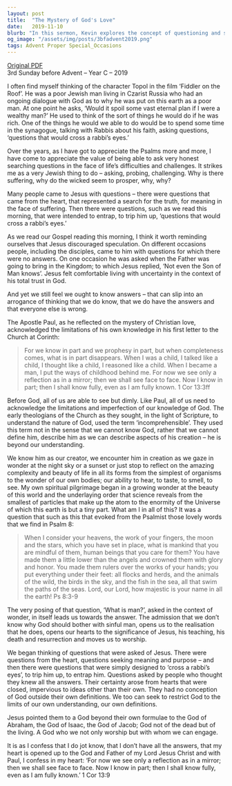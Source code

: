 ```yaml
---
layout: post
title:  "The Mystery of God's Love"
date:   2019-11-10
blurb: "In this sermon, Kevin explores the concept of questioning and seeking understanding in the face of life's challenges. He discusses the importance of acknowledging our limitations in understanding God and the value of faith in the face of uncertainty. He encourages us to embrace the mystery of God's love and to open our hearts to the transformative power of faith."
og_image: "/assets/img/posts/3bfadvent2019.png"
tags: Advent Proper Special_Occasions
---
```

[Original PDF](/assets/pdf/3bfadvent2019.pdf)    
3rd Sunday before Advent – Year C – 2019

I often find myself thinking of the character Topol in the film ‘Fiddler on the Roof’. He was a poor Jewish man living in Czarist Russia who had an ongoing dialogue with God as to why he was put on this earth as a poor man. At one point he asks, ‘Would it spoil some vast eternal plan if I were a wealthy man?’ He used to think of the sort of things he would do if he was rich. One of the things he would we able to do would be to spend some time in the synagogue, talking with Rabbis about his faith, asking questions, ‘questions that would cross a rabbi’s eyes.’

Over the years, as I have got to appreciate the Psalms more and more, I have come to appreciate the value of being able to ask very honest searching questions in the face of life’s difficulties and challenges. It strikes me as a very Jewish thing to do – asking, probing, challenging. Why is there suffering, why do the wicked seem to prosper, why, why?

Many people came to Jesus with questions – there were questions that came from the heart, that represented a search for the truth, for meaning in the face of suffering. Then there were questions, such as we read this morning, that were intended to entrap, to trip him up, ‘questions that would cross a rabbi’s eyes.’

As we read our Gospel reading this morning, I think it worth reminding ourselves that Jesus discouraged speculation. On different occasions people, including the disciples, came to him with questions for which there were no answers. On one occasion he was asked when the Father was going to bring in the Kingdom; to which Jesus replied, ‘Not even the Son of Man knows’. Jesus felt comfortable living with uncertainty in the context of his total trust in God.

And yet we still feel we ought to know answers – that can slip into an arrogance of thinking that we do know, that we do have the answers and that everyone else is wrong.

The Apostle Paul, as he reflected on the mystery of Christian love, acknowledged the limitations of his own knowledge in his first letter to the Church at Corinth:

> For we know in part and we prophesy in part, but when completeness comes, what is in part disappears. When I was a child, I talked like a child, I thought like a child, I reasoned like a child. When I became a man, I put the ways of childhood behind me. For now we see only a reflection as in a mirror; then we shall see face to face. Now I know in part; then I shall know fully, even as I am fully known. 1 Cor 13:3ff

Before God, all of us are able to see but dimly. Like Paul, all of us need to acknowledge the limitations and imperfection of our knowledge of God. The early theologians of the Church as they sought, in the light of Scripture, to understand the nature of God, used the term ‘incomprehensible’. They used this term not in the sense that we cannot know God, rather that we cannot define him, describe him as we can describe aspects of his creation – he is beyond our understanding.

We know him as our creator, we encounter him in creation as we gaze in wonder at the night sky or a sunset or just stop to reflect on the amazing complexity and beauty of life in all its forms from the simplest of organisms to the wonder of our own bodies; our ability to hear, to taste, to smell, to see. My own spiritual pilgrimage began in a growing wonder at the beauty of this world and the underlaying order that science reveals from the smallest of particles that make up the atom to the enormity of the Universe of which this earth is but a tiny part. What am I in all of this? It was a question that such as this that evoked from the Psalmist those lovely words that we find in Psalm 8:

> When I consider your heavens,
> the work of your fingers,
> the moon and the stars,
> which you have set in place,
> what is mankind that you are mindful of them,
> human beings that you care for them?
> You have made them a little lower than the angels
> and crowned them with glory and honor.
> You made them rulers over the works of your hands;
> you put everything under their feet:
> all flocks and herds,
> and the animals of the wild,
> the birds in the sky,
> and the fish in the sea,
> all that swim the paths of the seas.
> Lord, our Lord,
> how majestic is your name in all the earth! Ps 8:3-9

The very posing of that question, ‘What is man?’, asked in the context of wonder, in itself leads us towards the answer. The admission that we don’t know why God should bother with sinful man, opens us to the realisation that he does, opens our hearts to the significance of Jesus, his teaching, his death and resurrection and moves us to worship.

We began thinking of questions that were asked of Jesus. There were questions from the heart, questions seeking meaning and purpose – and then there were questions that were simply designed to ‘cross a rabbi’s eyes’, to trip him up, to entrap him. Questions asked by people who thought they knew all the answers. Their certainty arose from hearts that were closed, impervious to ideas other than their own. They had no conception of God outside their own definitions. We too can seek to restrict God to the limits of our own understanding, our own definitions.

Jesus pointed them to a God beyond their own formulae to the God of Abraham, the God of Isaac, the God of Jacob; God not of the dead but of the living. A God who we not only worship but with whom we can engage.

It is as I confess that I do jot know, that I don’t have all the answers, that my heart is opened up to the God and Father of my Lord Jesus Christ and with Paul, I confess in my heart: ‘For now we see only a reflection as in a mirror; then we shall see face to face. Now I know in part; then I shall know fully, even as I am fully known.’ 1 Cor 13:9

